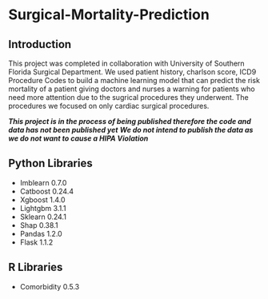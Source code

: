 # Surgical-Mortality-Prediction

## Introduction
This project was completed in collaboration with University of Southern Florida Surgical Department. We used patient history, charlson score, ICD9 Procedure Codes to build a machine learning model that can predict the risk mortality of a patient giving doctors and nurses a warning for patients who need more attention due to the sugrical procedures they underwent. The procedures we focused on only cardiac surgical procedures.

***This project is in the process of being published therefore the code and data has not been published yet***
***We do not intend to publish the data as we do not want to cause a HIPA Violation***

## Python Libraries
- Imblearn 0.7.0
- Catboost 0.24.4
- Xgboost 1.4.0
- Lightgbm 3.1.1
- Sklearn 0.24.1
- Shap 0.38.1
- Pandas 1.2.0
- Flask 1.1.2

## R Libraries
- Comorbidity 0.5.3

